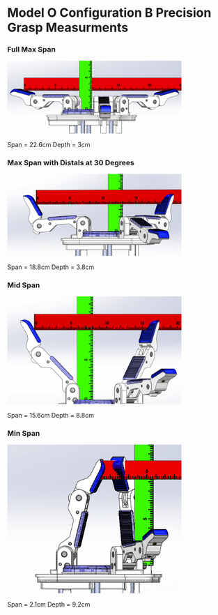 
# Model O Configuration B Precision Grasp Measurments


### Full Max Span
<img src="Images/ModelO_ConfB_Precision_Max.png" width="400">

Span = 22.6cm
Depth = 3cm


### Max Span with Distals at 30 Degrees
<img src="Images/ModelO_ConfB_Precision_Max30.png" width="400">

Span = 18.8cm
Depth = 3.8cm


### Mid Span
<img src="Images/ModelO_ConfB_Precision_Mid.png" width="400">

Span = 15.6cm
Depth = 8.8cm


### Min Span
<img src="Images/ModelO_ConfB_Precision_Min.png" width="400">

Span = 2.1cm
Depth = 9.2cm

